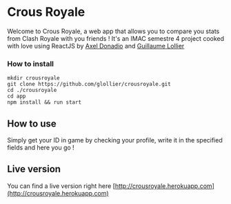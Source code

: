 # Crous Royale

Welcome to Crous Royale, a web app that allows you to compare you stats from Clash Royale with you friends !
It's an IMAC semestre 4 project cooked with love using ReactJS by [Axel Donadio](https://www.linkedin.com/in/axel-donadio-373921130) and [Guillaume Lollier](http://guillaumelollier.fr)


### How to install
````shell
mkdir crousroyale
git clone https://github.com/glollier/crousroyale.git
cd ./crousroyale
cd app
npm install && run start
````

## How to use 
Simply get your ID in game by checking your profile, write it in the specified fields and here you go ! 

## Live version

You can find a live version right here
[http://crousroyale.herokuapp.com](http://crousroyale.herokuapp.com)

